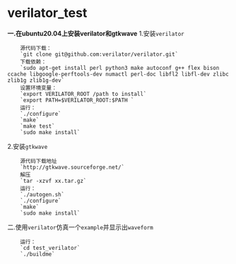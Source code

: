 # verilator_test
**一.在ubuntu20.04上安装verilator和gtkwave**
  1.安装`verilator`
  
        源代码下载：
        `git clone git@github.com:verilator/verilator.git`
        下载依赖：
        `sudo apt-get install perl python3 make autoconf g++ flex bison ccache libgoogle-perftools-dev numactl perl-doc libfl2 libfl-dev zlibc zlib1g zlib1g-dev`
        设置环境变量：
        `export VERILATOR_ROOT /path to install`
        `export PATH=$VERILATOR_ROOT:$PATH `
        运行：
        `./configure`
        `make`
        `make test`
        `sudo make install`
  
  2.安装`gtkwave`

        源代码下载地址
        `http://gtkwave.sourceforge.net/`
        解压
        `tar -xzvf xx.tar.gz`
        运行：
        `./autogen.sh`
        `./configure`
        `make`
        `sudo make install`
  
二.使用`verilator`仿真一个`example`并显示出`waveform`
  
        运行：
        `cd test_verilator`
        `./buildme`
  
